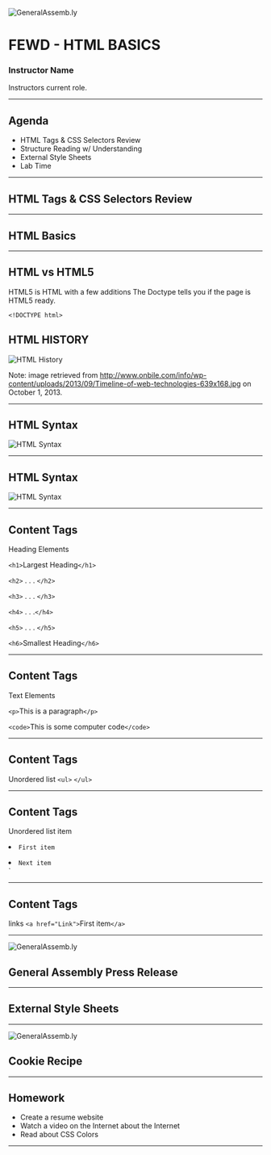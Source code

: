 ![GeneralAssemb.ly](../../img/icons/FEWD_Logo.png)

# FEWD - HTML BASICS

### Instructor Name

Instructors current role.

---

## Agenda

* HTML Tags & CSS Selectors Review
* Structure Reading w/ Understanding
* External Style Sheets
* Lab Time

---

## HTML Tags & CSS Selectors Review

---

## HTML Basics

---

## HTML vs HTML5

HTML5 is HTML with a few additions
The Doctype tells you if the page is HTML5 ready.

`<!DOCTYPE html>`

## HTML HISTORY

![HTML History](../../img/unit_1/Timeline_of_web_technologies.jpg)

Note:
image retrieved from http://www.onbile.com/info/wp-content/uploads/2013/09/Timeline-of-web-technologies-639x168.jpg on October 1, 2013.

---

## HTML Syntax

![HTML Syntax](../../img/unit_1/tags.png)

---

## HTML Syntax

![HTML Syntax](../../img/unit_1/tags_attributes.png)

---

## Content Tags

Heading Elements

`<h1>`Largest Heading`</h1>`

`<h2>` . . . `</h2>`

`<h3>` . . . `</h3>`

`<h4>` . . .`</h4>`

`<h5>` . . . `</h5>`

`<h6>`Smallest Heading`</h6>`

---

## Content Tags

Text Elements

`<p>`This is a paragraph`</p>`

`<code>`This is some computer code`</code>`

---

## Content Tags

Unordered list
`<ul>` `</ul>`

---

## Content Tags

Unordered list item
`
`<li>`First item`</li>`
`<li>`Next item`</li>`

---

## Content Tags

links
`<a href="Link">`First item`</a>`

---

![GeneralAssemb.ly](../../img/icons/code_along.png)

## General Assembly Press Release

---

## External Style Sheets

---

![GeneralAssemb.ly](../../img/icons/exercise_icon_md.png)

## Cookie Recipe

---

## Homework

* Create a resume website
* Watch a video on the Internet about the Internet
* Read about CSS Colors

---
